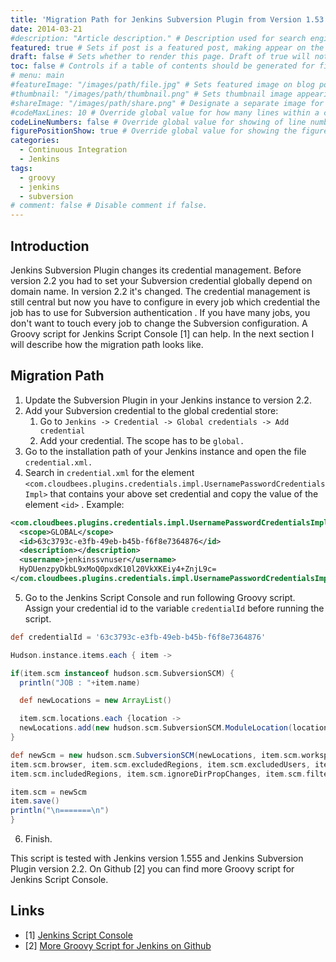 ```yaml
---
title: 'Migration Path for Jenkins Subversion Plugin from Version 1.53 to 2.2'
date: 2014-03-21
#description: "Article description." # Description used for search engine.
featured: true # Sets if post is a featured post, making appear on the home page side bar.
draft: false # Sets whether to render this page. Draft of true will not be rendered.
toc: false # Controls if a table of contents should be generated for first-level links automatically.
# menu: main
#featureImage: "/images/path/file.jpg" # Sets featured image on blog post.
#thumbnail: "/images/path/thumbnail.png" # Sets thumbnail image appearing inside card on homepage.
#shareImage: "/images/path/share.png" # Designate a separate image for social media sharing.
#codeMaxLines: 10 # Override global value for how many lines within a code block before auto-collapsing.
codeLineNumbers: false # Override global value for showing of line numbers within code block.
figurePositionShow: true # Override global value for showing the figure label.
categories:
  - Continuous Integration
  - Jenkins
tags:
  - groovy
  - jenkins
  - subversion
# comment: false # Disable comment if false.
---
```


Introduction
------------

Jenkins Subversion Plugin changes its credential management. Before version 2.2 you had to set your Subversion credential globally depend on domain name. In version 2.2 it's changed. The credential management is still central but now you have to configure in every job which credential the job has to use for Subversion authentication . If you have many jobs, you don't want to touch every job to change the Subversion configuration. A Groovy script for Jenkins Script Console [1] can help. In the next section I will describe how the migration path looks like.

Migration Path
--------------

1.  Update the Subversion Plugin in your Jenkins instance to version 2.2.
2.  Add your Subversion credential to the global credential store:
    1.  Go to `Jenkins -> Credential -> Global credentials -> Add credential`
    2.  Add your credential. The scope has to be `global.`
3.  Go to the installation path of your Jenkins instance and open the file `credential.xml.`
4.  Search in `credential.xml` for the element `<com.cloudbees.plugins.credentials.impl.UsernamePasswordCredentialsImpl>` that contains your above set credential and copy the value of the element `<id>` . Example:
```xml
<com.cloudbees.plugins.credentials.impl.UsernamePasswordCredentialsImpl>
  <scope>GLOBAL</scope>
  <id>63c3793c-e3fb-49eb-b45b-f6f8e7364876</id>
  <description></description>
  <username>jenkinssvnuser</username>
  HyDUenzpyDkbL9xMoQ0pxdK10l20VkXKEiy4+ZnjL9c=
</com.cloudbees.plugins.credentials.impl.UsernamePasswordCredentialsImpl>
```
5.  Go to the Jenkins Script Console and run following Groovy script. Assign your credential id to the variable `credentialId` before running the script.
```groovy
def credentialId = '63c3793c-e3fb-49eb-b45b-f6f8e7364876'

Hudson.instance.items.each { item ->

if(item.scm instanceof hudson.scm.SubversionSCM) {
  println("JOB : "+item.name)

  def newLocations = new ArrayList()

  item.scm.locations.each {location ->
  newLocations.add(new hudson.scm.SubversionSCM.ModuleLocation(location.remote, credentialId, location.local, location.depthOption,location.ignoreExternalsOption))
}

def newScm = new hudson.scm.SubversionSCM(newLocations, item.scm.workspaceUpdater,
item.scm.browser, item.scm.excludedRegions, item.scm.excludedUsers, item.scm.excludedRevprop, item.scm.excludedCommitMessages,
item.scm.includedRegions, item.scm.ignoreDirPropChanges, item.scm.filterChangelog, item.scm.additionalCredentials)

item.scm = newScm
item.save()
println("\n=======\n")
}
```
6.  Finish.

This script is tested with Jenkins version 1.555 and Jenkins Subversion Plugin version 2.2. On Github [2] you can find more Groovy script for Jenkins Script Console.

Links
-----

- [1] [Jenkins Script Console](https://wiki.jenkins-ci.org/display/JENKINS/Jenkins+Script+Console)
- [2] [More Groovy Script for Jenkins on Github](https://github.com/skosmalla/scripts-jenkins-console)
